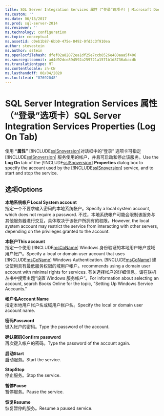 ```yaml
---
title: SQL Server Integration Services 属性（“登录”选项卡）| Microsoft Docs
ms.custom: ''
ms.date: 06/13/2017
ms.prod: sql-server-2014
ms.reviewer: ''
ms.technology: configuration
ms.topic: conceptual
ms.assetid: c0eb1b87-6bb0-475e-8492-0fd3c3f910ea
author: stevestein
ms.author: sstein
ms.openlocfilehash: dfef02a82872ea1df25e7ccb8526e488aaa5f406
ms.sourcegitcommit: ad4d92dce894592a259721a1571b1d8736abacdb
ms.translationtype: MT
ms.contentlocale: zh-CN
ms.lasthandoff: 08/04/2020
ms.locfileid: "87692048"
---
```

# <a name="sql-server-integration-services-properties-log-on-tab"></a><span data-ttu-id="a7b31-102">SQL Server Integration Services 属性（“登录”选项卡）</span><span class="sxs-lookup"><span data-stu-id="a7b31-102">SQL Server Integration Services Properties (Log On Tab)</span></span>
  <span data-ttu-id="a7b31-103">使用 **“属性”** [!INCLUDE[ssISnoversion](../../includes/ssisnoversion-md.md)]对话框中的“登录”  选项卡可指定 [!INCLUDE[ssISnoversion](../../includes/ssisnoversion-md.md)] 服务使用的帐户，并且可启动和停止该服务。</span><span class="sxs-lookup"><span data-stu-id="a7b31-103">Use the **Log On** tab of the [!INCLUDE[ssISnoversion](../../includes/ssisnoversion-md.md)] **Properties** dialog box to specify the account used by the [!INCLUDE[ssISnoversion](../../includes/ssisnoversion-md.md)] service, and to start and stop the service.</span></span>  
  
## <a name="options"></a><span data-ttu-id="a7b31-104">选项</span><span class="sxs-lookup"><span data-stu-id="a7b31-104">Options</span></span>  
 <span data-ttu-id="a7b31-105">**本地系统帐户**</span><span class="sxs-lookup"><span data-stu-id="a7b31-105">**Local System account**</span></span>  
 <span data-ttu-id="a7b31-106">指定一个不要求输入密码的本地系统帐户。</span><span class="sxs-lookup"><span data-stu-id="a7b31-106">Specify a local system account, which does not require a password.</span></span> <span data-ttu-id="a7b31-107">不过，本地系统帐户可能会限制该服务与其他服务器进行交互，具体取决于该帐户所拥有的权限。</span><span class="sxs-lookup"><span data-stu-id="a7b31-107">However, the local system account may restrict the service from interacting with other servers, depending on the privileges granted to the account.</span></span>  
  
 <span data-ttu-id="a7b31-108">**本帐户**</span><span class="sxs-lookup"><span data-stu-id="a7b31-108">**This account**</span></span>  
 <span data-ttu-id="a7b31-109">指定一个使用 [!INCLUDE[msCoName](../../includes/msconame-md.md)] Windows 身份验证的本地用户帐户或域用户帐户。</span><span class="sxs-lookup"><span data-stu-id="a7b31-109">Specify a local or domain user account that uses [!INCLUDE[msCoName](../../includes/msconame-md.md)] Windows Authentication.</span></span> [!INCLUDE[msCoName](../../includes/msconame-md.md)] <span data-ttu-id="a7b31-110">建议使用具有最低服务权限的域用户帐户。</span><span class="sxs-lookup"><span data-stu-id="a7b31-110">recommends using a domain user account with minimal rights for services.</span></span> <span data-ttu-id="a7b31-111">有关选择帐户的详细信息，请在联机丛书中搜索主题“设置 Windows 服务帐户”。</span><span class="sxs-lookup"><span data-stu-id="a7b31-111">For information about selecting an account, search Books Online for the topic, "Setting Up Windows Service Accounts."</span></span>  
  
 <span data-ttu-id="a7b31-112">**帐户名**</span><span class="sxs-lookup"><span data-stu-id="a7b31-112">**Account Name**</span></span>  
 <span data-ttu-id="a7b31-113">指定本地用户帐户名或域用户帐户名。</span><span class="sxs-lookup"><span data-stu-id="a7b31-113">Specify the local or domain user account name.</span></span>  
  
 <span data-ttu-id="a7b31-114">**密码**</span><span class="sxs-lookup"><span data-stu-id="a7b31-114">**Password**</span></span>  
 <span data-ttu-id="a7b31-115">键入帐户的密码。</span><span class="sxs-lookup"><span data-stu-id="a7b31-115">Type the password of the account.</span></span>  
  
 <span data-ttu-id="a7b31-116">**确认密码**</span><span class="sxs-lookup"><span data-stu-id="a7b31-116">**Confirm password**</span></span>  
 <span data-ttu-id="a7b31-117">再次键入帐户的密码。</span><span class="sxs-lookup"><span data-stu-id="a7b31-117">Type the password of the account again.</span></span>  
  
 <span data-ttu-id="a7b31-118">**启动**</span><span class="sxs-lookup"><span data-stu-id="a7b31-118">**Start**</span></span>  
 <span data-ttu-id="a7b31-119">启动服务。</span><span class="sxs-lookup"><span data-stu-id="a7b31-119">Start the service.</span></span>  
  
 <span data-ttu-id="a7b31-120">**Stop**</span><span class="sxs-lookup"><span data-stu-id="a7b31-120">**Stop**</span></span>  
 <span data-ttu-id="a7b31-121">停止服务。</span><span class="sxs-lookup"><span data-stu-id="a7b31-121">Stop the service.</span></span>  
  
 <span data-ttu-id="a7b31-122">**暂停**</span><span class="sxs-lookup"><span data-stu-id="a7b31-122">**Pause**</span></span>  
 <span data-ttu-id="a7b31-123">暂停服务。</span><span class="sxs-lookup"><span data-stu-id="a7b31-123">Pause the service.</span></span>  
  
 <span data-ttu-id="a7b31-124">**恢复**</span><span class="sxs-lookup"><span data-stu-id="a7b31-124">**Resume**</span></span>  
 <span data-ttu-id="a7b31-125">恢复暂停的服务。</span><span class="sxs-lookup"><span data-stu-id="a7b31-125">Resume a paused service.</span></span>  
  
  
